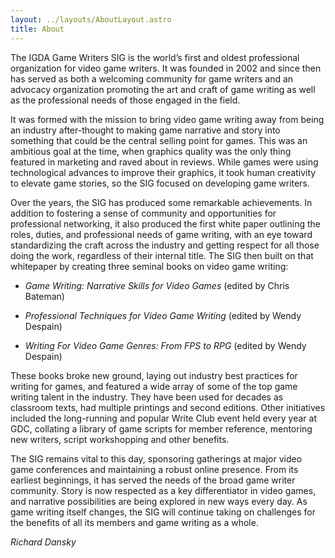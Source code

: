 ```yaml
---
layout: ../layouts/AboutLayout.astro
title: About
---
```

The IGDA Game Writers SIG is the world’s first and oldest professional organization for video game writers. It was founded in 2002 and since then has served as both a welcoming community for game writers and an advocacy organization promoting the art and craft of game writing as well as the professional needs of those engaged in the field.

It was formed with the mission to bring video game writing away from being an industry after-thought to making game narrative and story into something that could be the central selling point for games. This was an ambitious goal at the time, when graphics quality was the only thing featured in marketing and raved about in reviews. While games were using technological advances to improve their graphics, it took human creativity to elevate game stories, so the SIG focused on developing game writers.

Over the years, the SIG has produced some remarkable achievements. In addition to fostering a sense of community and opportunities for professional networking, it also produced the first white paper outlining the roles, duties, and professional needs of game writing, with an eye toward standardizing the craft across the industry and getting respect for all those doing the work, regardless of their internal title. The SIG then built on that whitepaper by creating three seminal books on video game writing:

*   _Game Writing: Narrative Skills for Video Games_ (edited by Chris Bateman)
    
*   _Professional Techniques for Video Game Writing_ (edited by Wendy Despain)
    
*   _Writing For Video Game Genres: From FPS to RPG_ (edited by Wendy Despain)
    

These books broke new ground, laying out industry best practices for writing for games, and featured a wide array of some of the top game writing talent in the industry. They have been used for decades as classroom texts, had multiple printings and second editions. Other initiatives included the long-running and popular Write Club event held every year at GDC, collating a library of game scripts for member reference, mentoring new writers, script workshopping and other benefits.

The SIG remains vital to this day, sponsoring gatherings at major video game conferences and maintaining a robust online presence. From its earliest beginnings, it has served the needs of the broad game writer community. Story is now respected as a key differentiator in video games, and narrative possibilities are being explored in new ways every day. As game writing itself changes, the SIG will continue taking on challenges for the benefits of all its members and game writing as a whole.

_Richard Dansky_